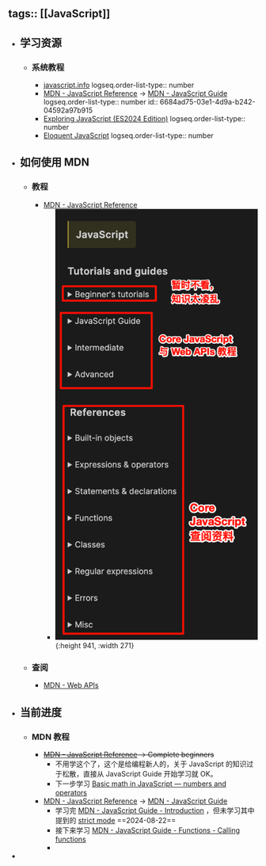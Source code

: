 tags:: [[JavaScript]]
---

- ## 学习资源
	- ### 系统教程
		- [javascript.info](https://zh.javascript.info/)
		  logseq.order-list-type:: number
		- [MDN - JavaScript Reference](https://developer.mozilla.org/en-US/docs/Web/JavaScript) -> [MDN - JavaScript Guide](https://developer.mozilla.org/en-US/docs/Learn/JavaScript)
		  logseq.order-list-type:: number
		  id:: 6684ad75-03e1-4d9a-b242-04592a97b915
		- [Exploring JavaScript (ES2024 Edition)](https://exploringjs.com/js/book/index.html)
		  logseq.order-list-type:: number
		- [Eloquent JavaScript](https://eloquentjavascript.net/)
		  logseq.order-list-type:: number
- ## 如何使用 MDN
	- ### 教程
		- [MDN - JavaScript Reference](https://developer.mozilla.org/en-US/docs/Web/JavaScript)
			- ![image.png](../assets/image_1739042395859_0.png){:height 941, :width 271}
	- ### 查阅
		- [MDN - Web APIs](https://developer.mozilla.org/en-US/docs/Web/API)
- ## 当前进度
	- ### MDN 教程
		- ~~[MDN - JavaScript Reference](https://developer.mozilla.org/en-US/docs/Web/JavaScript) -> Complete beginners~~
			- 不用学这个了，这个是给编程新人的，关于 JavaScript 的知识过于松散，直接从 JavaScript Guide 开始学习就 OK。
			- 下一步学习 [Basic math in JavaScript — numbers and operators](https://developer.mozilla.org/en-US/docs/Learn/JavaScript/First_steps/Math)
		- [MDN - JavaScript Reference](https://developer.mozilla.org/en-US/docs/Web/JavaScript) -> [MDN - JavaScript Guide](https://developer.mozilla.org/en-US/docs/Learn/JavaScript)
			- 学习完 [MDN - JavaScript Guide - Introduction](https://developer.mozilla.org/en-US/docs/Web/JavaScript/Guide/Introduction) ，但未学习其中提到的 [strict mode](https://developer.mozilla.org/en-US/docs/Web/JavaScript/Reference/Strict_mode) ==2024-08-22==
			- 接下来学习 [MDN - JavaScript Guide - Functions - Calling functions](https://developer.mozilla.org/en-US/docs/Web/JavaScript/Guide/Functions#calling_functions)
			-
-